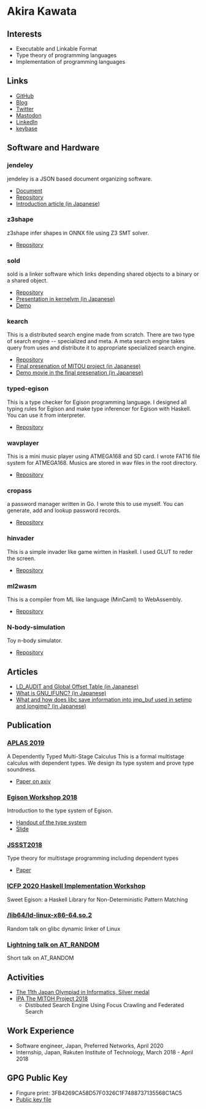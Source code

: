 # Akira Kawata

## Interests
- Executable and Linkable Format
- Type theory of programming languages
- Implementation of programming languages

## Links
- [GitHub](https://github.com/akawashiro)
- [Blog](http://a-kawashiro.hatenablog.com/)
- [Twitter](https://twitter.com/a_kawashiro)
- [Mastodon](https://mstdn.jp/@a_kawashiro)
- [LinkedIn](https://www.linkedin.com/in/akirakawata/)
- [keybase](https://keybase.io/a_kawashiro)

## Software and Hardware
### jendeley
jendeley is a JSON based document organizing software.
- [Document](https://akawashiro.github.io/jendeley/)
- [Repository](https://github.com/akawashiro/jendeley)
- [Introduction article (in Japanese)](https://zenn.dev/a_kawashiro/articles/a2170f967f9508)
### z3shape
z3shape infer shapes in ONNX file using Z3 SMT solver.
- [Repository](https://github.com/akawashiro/z3shape)
### sold
sold is a linker software which links depending shared objects to a binary or a shared object.
- [Repository](https://github.com/akawashiro/sold)
- [Presentation in kernelvm (in Japanese)](./sold_kernelvm_20211120.pdf)
- [Demo](https://www.youtube.com/watch?v=f6EMyVrq3jo)
### kearch
This is a distributed search engine made from scratch. There are
two type of search engine -- specialized and meta. A meta search
engine takes query from uses and distribute it to appropriate
specialized search engine.
- [Repository](https://github.com/kearch/kearch)
- [Final presenation of MITOU project (in Japanese)](kearchFinalPresentation.pdf)
- [Demo movie in the final presenation (in Japanese)](https://youtu.be/tErMAEk8wLQ)
### typed-egison
This is a type checker for Egison programming language. I
designed all typing rules for Egison and make type inferencer
for Egison with Haskell. You can use it from interpreter.
- [Repository](https://github.com/egison/typed-egison)
### wavplayer
This is a mini music player using ATMEGA168 and SD card. I
wrote FAT16 file system for ATMEGA168. Musics are stored in wav
files in the root directory.
- [Repository](https://github.com/akawashiro/wavplayer)
### cropass
a password manager written in Go. I wrote this to use myself.
You can generate, add and lookup password records.
- [Repository](https://github.com/akawashiro/cropass)
### hinvader
This is a simple invader like game wirtten in Haskell. I used
GLUT to reder the screen.
- [Repository](https://github.com/akawashiro/hinvader)
### ml2wasm
This is a compiler from ML like language (MinCaml) to WebAssembly.
- [Repository](https://github.com/akawashiro/ml2wasm)
### N-body-simulation
Toy n-body simulator.
- [Repository](https://github.com/akawashiro/N-body-simulation)

## Articles
- [LD_AUDIT and Global Offset Table (in Japanese)](https://a-kawashiro.hatenablog.com/entry/2022/01/08/220526)</a></li>
- [What is GNU_IFUNC? (in Japanese)](https://a-kawashiro.hatenablog.com/entry/2021/11/07/100540)</a></li>
- [What and how does libc save information into jmp_buf used in setjmp and longjmp? (in Japanese)](https://a-kawashiro.hatenablog.com/entry/2020/12/31/184339)

## Publication
### [APLAS 2019](https://conf.researchr.org/home/aplas-2019)
A Dependently Typed Multi-Stage Calculus
This is a formal multistage calculus with dependent types. We design its type
system and prove type soundness.
- [Paper on axiv](https://arxiv.org/abs/1908.02035)
### [Egison Workshop 2018](https://connpass.com/event/102061/)
Introduction to the type system of Egison.
- [Handout of the type system](https://akawashiro.github.io/EgisonTypingrules.pdf)
- [Slide](https://akawashiro.github.io/EgisonTypeSystem.pdf)
### [JSSST2018](https://jssst2018.wordpress.com/)
Type theory for multistage programming including dependent types<br>
- [Paper](http://jssst.or.jp/files/user/taikai/2018/PPL/ppl1-3.pdf)
### [ICFP 2020 Haskell Implementation Workshop](https://icfp20.sigplan.org/details/hiw-2020-papers/10/Sweet-Egison-a-Haskell-Library-for-Non-Deterministic-Pattern-Matching)
Sweet Egison: a Haskell Library for Non-Deterministic Pattern Matching
### [/lib64/ld-linux-x86-64.so.2](https://docs.google.com/presentation/d/1WPxr6d_me_QU3mRWxBzs7y2iPhwV2YeAoB4EGcG9H90/edit?usp=sharing)
Random talk on glibc dynamic linker of Linux
### [Lightning talk on AT_RANDOM](https://akawashiro.github.io/auxval_kernelvm_20220828.pdf)
Short talk on AT_RANDOM

## Activities
- [The 11th Japan Olympiad in Informatics, Silver medal](https://www.ioi-jp.org/joi/2011/2012-medalists.html)
- [IPA The MITOH Project 2018](https://www.ipa.go.jp/jinzai/mitou/2018/gaiyou_s-2)
    - Distibuted Search Engine Using Focus Crawling and Federated Search
        
## Work Experience
- Software engineer, Japan, Preferred Networks, April 2020
- Internship, Japan, Rakuten Institute of Technology, March 2018 - April 2018

## GPG Public Key
- Fingure print: 3FB4269CA58D57F0326C1F7488737135568C1AC5
- [Public key file](9804D984406FEE5605D5CB82A8DEC03E3DF3BDAD.html)
